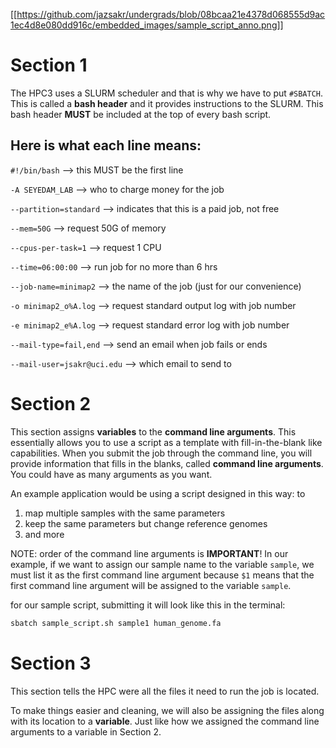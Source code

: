 [[https://github.com/jazsakr/undergrads/blob/08bcaa21e4378d068555d9ac1ec4d8e080dd916c/embedded_images/sample_script_anno.png]]
# Section 1
The HPC3 uses a SLURM scheduler and that is why we have to put `#SBATCH`. This is called a **bash header** and it provides instructions to the SLURM. This bash header **MUST**	be included at the top of every bash script.

## Here is what each line means:

`#!/bin/bash` --> this MUST be the first line

`-A SEYEDAM_LAB` --> who to charge money for the job

`--partition=standard` --> indicates that this is a paid job, not free

`--mem=50G` --> request 50G of memory

`--cpus-per-task=1` --> request 1 CPU

`--time=06:00:00` --> run job for no more than 6 hrs

`--job-name=minimap2` --> the name of the job (just for our convenience)

`-o minimap2_o%A.log` --> request standard output log with job number

`-e minimap2_e%A.log` --> request standard error log with job number

`--mail-type=fail,end` --> send an email when job fails or ends

`--mail-user=jsakr@uci.edu` --> which email to send to

# Section 2
This section assigns **variables** to the **command line arguments**. This essentially allows you to use a script as a template with fill-in-the-blank like capabilities. When you submit the job through the command line, you will provide information that fills in the blanks, called **command line arguments**. You could have as many arguments as you want.

An example application would be using a script designed in this way: to
1. map multiple samples with the same parameters
2. keep the same parameters but change reference genomes
3. and more

NOTE: order of the command line arguments is **IMPORTANT**! In our example, if we want to assign our sample name to the variable `sample`, we must list it as the first command line argument because `$1` means that the first command line argument will be assigned to the variable `sample`.

for our sample script, submitting it will look like this in the terminal:
```bash
sbatch sample_script.sh sample1 human_genome.fa
```

# Section 3
This section tells the HPC were all the files it need to run the job is located.

To make things easier and cleaning, we will also be assigning the files along with its location to a **variable**. Just like how we assigned the command line arguments to a variable in Section 2.
